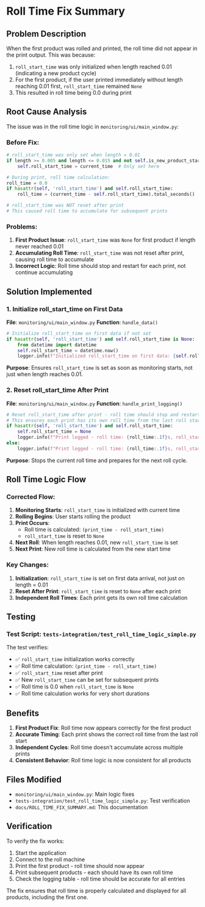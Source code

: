 # Roll Time Fix Summary

## Problem Description

When the first product was rolled and printed, the roll time did not appear in the print output. This was because:

1. `roll_start_time` was only initialized when length reached 0.01 (indicating a new product cycle)
2. For the first product, if the user printed immediately without length reaching 0.01 first, `roll_start_time` remained `None`
3. This resulted in roll time being 0.0 during print

## Root Cause Analysis

The issue was in the roll time logic in `monitoring/ui/main_window.py`:

### Before Fix:
```python
# roll_start_time was only set when length = 0.01
if length >= 0.005 and length <= 0.015 and not self.is_new_product_started:
    self.roll_start_time = current_time  # Only set here

# During print, roll time calculation:
roll_time = 0.0
if hasattr(self, 'roll_start_time') and self.roll_start_time:
    roll_time = (current_time - self.roll_start_time).total_seconds()

# roll_start_time was NOT reset after print
# This caused roll time to accumulate for subsequent prints
```

### Problems:
1. **First Product Issue**: `roll_start_time` was `None` for first product if length never reached 0.01
2. **Accumulating Roll Time**: `roll_start_time` was not reset after print, causing roll time to accumulate
3. **Incorrect Logic**: Roll time should stop and restart for each print, not continue accumulating

## Solution Implemented

### 1. Initialize roll_start_time on First Data

**File**: `monitoring/ui/main_window.py`
**Function**: `handle_data()`

```python
# Initialize roll_start_time on first data if not set
if hasattr(self, 'roll_start_time') and self.roll_start_time is None:
    from datetime import datetime
    self.roll_start_time = datetime.now()
    logger.info(f"Initialized roll_start_time on first data: {self.roll_start_time}")
```

**Purpose**: Ensures `roll_start_time` is set as soon as monitoring starts, not just when length reaches 0.01.

### 2. Reset roll_start_time After Print

**File**: `monitoring/ui/main_window.py`
**Function**: `handle_print_logging()`

```python
# Reset roll_start_time after print - roll time should stop and restart for next print
# This ensures each print has its own roll time from the last roll start
if hasattr(self, 'roll_start_time') and self.roll_start_time:
    self.roll_start_time = None
    logger.info(f"Print logged - roll time: {roll_time:.1f}s, roll_start_time reset to None")
else:
    logger.info(f"Print logged - roll time: {roll_time:.1f}s, roll_start_time was already None")
```

**Purpose**: Stops the current roll time and prepares for the next roll cycle.

## Roll Time Logic Flow

### Corrected Flow:

1. **Monitoring Starts**: `roll_start_time` is initialized with current time
2. **Rolling Begins**: User starts rolling the product
3. **Print Occurs**: 
   - Roll time is calculated: `(print_time - roll_start_time)`
   - `roll_start_time` is reset to `None`
4. **Next Roll**: When length reaches 0.01, new `roll_start_time` is set
5. **Next Print**: New roll time is calculated from the new start time

### Key Changes:

1. **Initialization**: `roll_start_time` is set on first data arrival, not just on length = 0.01
2. **Reset After Print**: `roll_start_time` is reset to `None` after each print
3. **Independent Roll Times**: Each print gets its own roll time calculation

## Testing

### Test Script: `tests-integration/test_roll_time_logic_simple.py`

The test verifies:
- ✅ `roll_start_time` initialization works correctly
- ✅ Roll time calculation: `(print_time - roll_start_time)`
- ✅ `roll_start_time` reset after print
- ✅ New `roll_start_time` can be set for subsequent prints
- ✅ Roll time is 0.0 when `roll_start_time` is `None`
- ✅ Roll time calculation works for very short durations

## Benefits

1. **First Product Fix**: Roll time now appears correctly for the first product
2. **Accurate Timing**: Each print shows the correct roll time from the last roll start
3. **Independent Cycles**: Roll time doesn't accumulate across multiple prints
4. **Consistent Behavior**: Roll time logic is now consistent for all products

## Files Modified

- `monitoring/ui/main_window.py`: Main logic fixes
- `tests-integration/test_roll_time_logic_simple.py`: Test verification
- `docs/ROLL_TIME_FIX_SUMMARY.md`: This documentation

## Verification

To verify the fix works:

1. Start the application
2. Connect to the roll machine
3. Print the first product - roll time should now appear
4. Print subsequent products - each should have its own roll time
5. Check the logging table - roll time should be accurate for all entries

The fix ensures that roll time is properly calculated and displayed for all products, including the first one. 